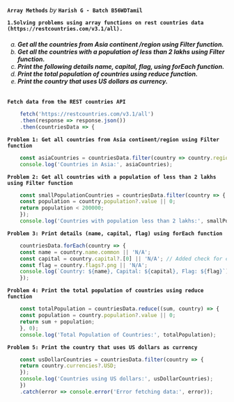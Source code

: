 **`Array Methods`** _by_
**`Harish G - Batch B56WDTamil`**

**`1.Solving problems using array functions on rest countries data (https://restcountries.com/v3.1/all).`**
    <h6>
    <ol type=a>
    <li> **_Get all the countries from Asia continent /region using Filter function._**</li>
    <li> **_Get all the countries with a population of less than 2 lakhs using Filter function._**</li>
    <li> **_Print the following details name, capital, flag, using forEach function._**</li>
    <li> **_Print the total population of countries using reduce function._**</li>
    <li> **_Print the country that uses US dollars as currency._**</li>
    </ol>
    </h6>

**`Fetch data from the REST countries API`**
```javascript
    fetch('https://restcountries.com/v3.1/all')
    .then(response => response.json())
    .then(countriesData => {
```
**`Problem 1: Get all countries from Asia continent/region using Filter function`**
```javascript 
    const asiaCountries = countriesData.filter(country => country.region === 'Asia');
    console.log('Countries in Asia:', asiaCountries);
```
**`Problem 2: Get all countries with a population of less than 2 lakhs using Filter function`**
```javascript
    const smallPopulationCountries = countriesData.filter(country => {
    const population = country.population?.value || 0;
    return population < 200000;
    });
    console.log('Countries with population less than 2 lakhs:', smallPopulationCountries);
```

**`Problem 3: Print details (name, capital, flag) using forEach function`**
```javascript
    countriesData.forEach(country => {
    const name = country.name.common || 'N/A';
    const capital = country.capital?.[0] || 'N/A'; // Added check for capital
    const flag = country.flags?.png || 'N/A';
    console.log(`Country: ${name}, Capital: ${capital}, Flag: ${flag}`);
    });
```
**`Problem 4: Print the total population of countries using reduce function`**
```javascript
    const totalPopulation = countriesData.reduce((sum, country) => {
    const population = country.population?.value || 0;
    return sum + population;
    }, 0);
    console.log('Total Population of Countries:', totalPopulation);
```
**`Problem 5: Print the country that uses US dollars as currency`**
```javascript
    const usDollarCountries = countriesData.filter(country => {
    return country.currencies?.USD;
    });
    console.log('Countries using US dollars:', usDollarCountries);
    })
    .catch(error => console.error('Error fetching data:', error));
```
